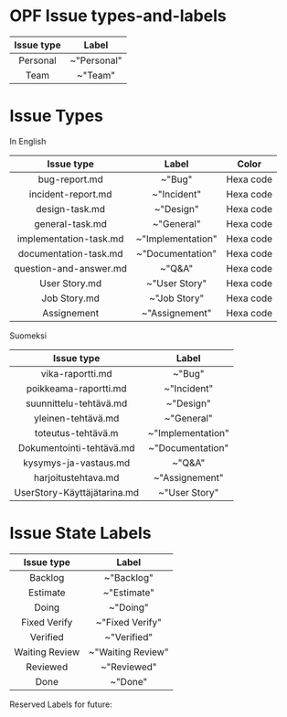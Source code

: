 # OPF Issue types-and-labels



| Issue type | Label |
|:-:|:-:|
| Personal | ~"Personal" |    
| Team | ~"Team" |    





# Issue Types

	
In English
		
| Issue type | Label | Color 
|:-:|:-:|:-: |
| bug-report.md | ~"Bug" | Hexa code |         
| incident-report.md | ~"Incident" | Hexa code |     
| design-task.md | ~"Design" | Hexa code |
| general-task.md |  ~"General"   |  Hexa code |       
| implementation-task.md | ~"Implementation" | Hexa code |
| documentation-task.md | ~"Documentation" | Hexa code |
| question-and-answer.md | ~"Q&A" |  Hexa code |
| User Story.md | ~"User Story" | Hexa code |
| Job Story.md  | ~"Job Story" | Hexa code |
| Assignement | ~"Assignement" | Hexa code |


Suomeksi

| Issue type | Label |
|:-:|:-:|
| vika-raportti.md | ~"Bug"  |
| poikkeama-raportti.md | ~"Incident" |
| suunnittelu-tehtävä.md | ~"Design" |
| yleinen-tehtävä.md | ~"General" |
| toteutus-tehtävä.m | ~"Implementation" |
| Dokumentointi-tehtävä.md | ~"Documentation" |
| kysymys-ja-vastaus.md | ~"Q&A" | 
| harjoitustehtava.md  | ~"Assignement" |
| UserStory-Käyttäjätarina.md | ~"User Story"  |

# Issue State Labels

| Issue type | Label |
|:-:|:-:|
| Backlog | ~"Backlog" |
| Estimate | ~"Estimate" |
| Doing | ~"Doing" | 
| Fixed Verify | ~"Fixed Verify" | 
| Verified | ~"Verified" |
| Waiting Review | ~"Waiting Review" |
| Reviewed | ~"Reviewed" |
| Done | ~"Done" |

Reserved Labels for future:



